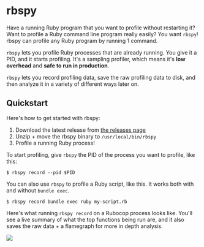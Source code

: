 # rbspy

Have a running Ruby program that you want to profile without restarting it? Want to profile a Ruby
command line program really easily? You want `rbspy`! rbspy can profile any Ruby program by running
1 command.

`rbspy` lets you profile Ruby processes that are already running. You give it a PID, and it starts
profiling. It's a sampling profiler, which means it's **low overhead** and **safe to run in
production**.

`rbspy` lets you record profiling data, save the raw profiling data to disk, and then analyze it in
a variety of different ways later on.

## Quickstart

Here's how to get started with rbspy:

1. Download the latest release from [the releases page](https://github.com/rbspy/rbspy/releases)
2. Unzip + move the rbspy binary to `/usr/local/bin/rbspy`
3. Profile a running Ruby process!

To start profiling, give `rbspy` the PID of the process you want to profile, like this:

```
$ rbspy record --pid $PID
```

You can also use `rbspy` to profile a Ruby script, like this. It works both with and without `bundle exec`.

```
$ rbspy record bundle exec ruby my-script.rb
```

Here's what running `rbspy record` on a Rubocop process looks like. You'll see a live summary of
what the top functions being run are, and it also saves the raw data + a flamegraph for more in
depth analysis.

<img src="/rbspy-record.gif">
